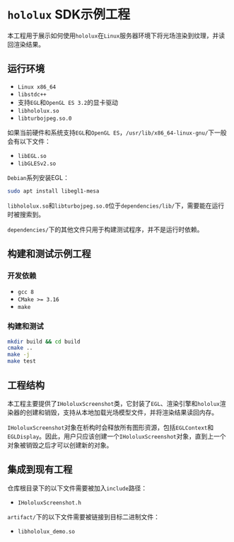 # `hololux` SDK示例工程

本工程用于展示如何使用`hololux`在`Linux`服务器环境下将光场渲染到纹理，并读回渲染结果。

## 运行环境

- `Linux x86_64`
- `libstdc++`
- 支持`EGL`和`OpenGL ES 3.2`的显卡驱动
- `libhololux.so`
- `libturbojpeg.so.0`

如果当前硬件和系统支持`EGL`和`OpenGL ES`，`/usr/lib/x86_64-linux-gnu/`下一般会有以下文件：
- `libEGL.so`
- `libGLESv2.so`

`Debian`系列安装EGL：
```bash
sudo apt install libegl1-mesa
```

`libhololux.so`和`libturbojpeg.so.0`位于`dependencies/lib/`下，需要能在运行时被搜索到。

`dependencies/`下的其他文件只用于构建测试程序，并不是运行时依赖。

## 构建和测试示例工程

### 开发依赖

- `gcc 8`
- `CMake >= 3.16`
- `make`

### 构建和测试

```bash
mkdir build && cd build
cmake ..
make -j
make test
```

## 工程结构

本工程主要提供了`IHololuxScreenshot`类，它封装了`EGL`、渲染引擎和`hololux`渲染器的创建和销毁，支持从本地加载光场模型文件，并将渲染结果读回内存。

`IHololuxScreenshot`对象在析构时会释放所有图形资源，包括`EGLContext`和`EGLDisplay`。因此，用户只应该创建一个`IHololuxScreenshot`对象，直到上一个对象被销毁之后才可以创建新的对象。

## 集成到现有工程

仓库根目录下的以下文件需要被加入`include`路径：

- `IHololuxScreenshot.h`

`artifact/`下的以下文件需要被链接到目标二进制文件：

- `libhololux_demo.so`
